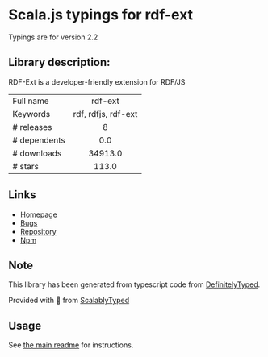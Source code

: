 
# Scala.js typings for rdf-ext

Typings are for version 2.2

## Library description:
RDF-Ext is a developer-friendly extension for RDF/JS

|                    |                 |
| ------------------ | :-------------: |
| Full name          | rdf-ext |
| Keywords           | rdf, rdfjs, rdf-ext |
| # releases         | 8 |
| # dependents       | 0.0 |
| # downloads        | 34913.0 |
| # stars            | 113.0 |

## Links
- [Homepage](https://github.com/rdf-ext/rdf-ext)
- [Bugs](https://github.com/rdf-ext/rdf-ext/issues)
- [Repository](https://github.com/rdf-ext/rdf-ext)
- [Npm](https://www.npmjs.com/package/rdf-ext)
    


## Note
This library has been generated from typescript code from [DefinitelyTyped](https://definitelytyped.org).

Provided with :purple_heart: from [ScalablyTyped](https://github.com/oyvindberg/ScalablyTyped)

## Usage
See [the main readme](../../readme.md) for instructions.



